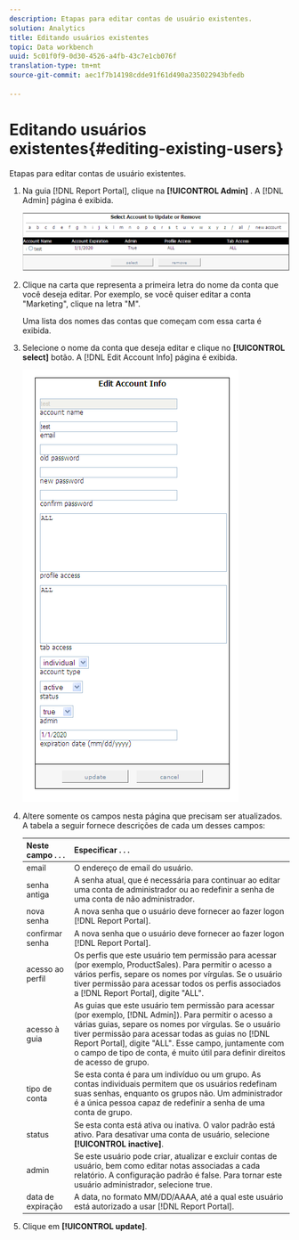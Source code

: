 ```yaml
---
description: Etapas para editar contas de usuário existentes.
solution: Analytics
title: Editando usuários existentes
topic: Data workbench
uuid: 5c01f0f9-0d30-4526-a4fb-43c7e1cb076f
translation-type: tm+mt
source-git-commit: aec1f7b14198cdde91f61d490a235022943bfedb

---
```



# Editando usuários existentes{#editing-existing-users}

Etapas para editar contas de usuário existentes.

1. Na guia [!DNL Report Portal], clique na **[!UICONTROL Admin]** . A [!DNL Admin] página é exibida.

   ![](assets/report_admintag2.png)

1. Clique na carta que representa a primeira letra do nome da conta que você deseja editar. Por exemplo, se você quiser editar a conta &quot;Marketing&quot;, clique na letra &quot;M&quot;.

   Uma lista dos nomes das contas que começam com essa carta é exibida.

1. Selecione o nome da conta que deseja editar e clique no **[!UICONTROL select]** botão. A [!DNL Edit Account Info] página é exibida.

   ![Informações da etapa](assets/rptPort_scrn_AdminTab_editUser.png)

1. Altere somente os campos nesta página que precisam ser atualizados. A tabela a seguir fornece descrições de cada um desses campos:

   | Neste campo . . . | Especificar . . . |
   |---|---|
   | email | O endereço de email do usuário. |
   | senha antiga | A senha atual, que é necessária para continuar ao editar uma conta de administrador ou ao redefinir a senha de uma conta de não administrador. |
   | nova senha | A nova senha que o usuário deve fornecer ao fazer logon [!DNL Report Portal]. |
   | confirmar senha | A nova senha que o usuário deve fornecer ao fazer logon [!DNL Report Portal]. |
   | acesso ao perfil | Os perfis que este usuário tem permissão para acessar (por exemplo, ProductSales). Para permitir o acesso a vários perfis, separe os nomes por vírgulas. Se o usuário tiver permissão para acessar todos os perfis associados a [!DNL Report Portal], digite &quot;ALL&quot;. |
   | acesso à guia | As guias que este usuário tem permissão para acessar (por exemplo, [!DNL Admin]). Para permitir o acesso a várias guias, separe os nomes por vírgulas. Se o usuário tiver permissão para acessar todas as guias no [!DNL Report Portal], digite &quot;ALL&quot;. Esse campo, juntamente com o campo de tipo de conta, é muito útil para definir direitos de acesso de grupo. |
   | tipo de conta | Se esta conta é para um indivíduo ou um grupo. As contas individuais permitem que os usuários redefinam suas senhas, enquanto os grupos não. Um administrador é a única pessoa capaz de redefinir a senha de uma conta de grupo. |
   | status | Se esta conta está ativa ou inativa. O valor padrão está ativo. Para desativar uma conta de usuário, selecione **[!UICONTROL inactive]**. |
   | admin | Se este usuário pode criar, atualizar e excluir contas de usuário, bem como editar notas associadas a cada relatório. A configuração padrão é false. Para tornar este usuário administrador, selecione true. |
   | data de expiração | A data, no formato MM/DD/AAAA, até a qual este usuário está autorizado a usar [!DNL Report Portal]. |

1. Clique em **[!UICONTROL update]**.
